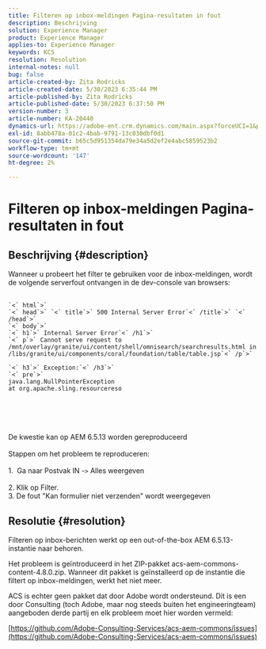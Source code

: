 ```yaml
---
title: Filteren op inbox-meldingen Pagina-resultaten in fout
description: Beschrijving
solution: Experience Manager
product: Experience Manager
applies-to: Experience Manager
keywords: KCS
resolution: Resolution
internal-notes: null
bug: false
article-created-by: Zita Rodricks
article-created-date: 5/30/2023 6:35:44 PM
article-published-by: Zita Rodricks
article-published-date: 5/30/2023 6:37:50 PM
version-number: 3
article-number: KA-20440
dynamics-url: https://adobe-ent.crm.dynamics.com/main.aspx?forceUCI=1&pagetype=entityrecord&etn=knowledgearticle&id=3e0c7fc7-18ff-ed11-8f6e-6045bd0063aa
exl-id: 8abb478a-01c2-4bab-9791-13c030dbf0d1
source-git-commit: b65c5d951354da79e34a5d2ef2e4abc5859523b2
workflow-type: tm+mt
source-wordcount: '147'
ht-degree: 2%

---
```


# Filteren op inbox-meldingen Pagina-resultaten in fout

## Beschrijving {#description}

Wanneer u probeert het filter te gebruiken voor de inbox-meldingen, wordt de volgende serverfout ontvangen in de dev-console van browsers:<br><br>

```
`<` html`>` 
`<` head`>` `<` title`>` 500 Internal Server Error`<` /title`>` `<` /head`>` 
`<` body`>` 
`<` h1`>` Internal Server Error`<` /h1`>` 
`<` p`>` Cannot serve request to /mnt/overlay/granite/ui/content/shell/omnisearch/searchresults.html in /libs/granite/ui/components/coral/foundation/table/table.jsp`<` /p`>` 

`<` h3`>` Exception:`<` /h3`>` 
`<` pre`>` 
java.lang.NullPointerException
at org.apache.sling.resourcereso
```

<br><br> <br><br>De kwestie kan op AEM 6.5.13 worden gereproduceerd<br><br>Stappen om het probleem te reproduceren:<br><br>1.  Ga naar Postvak IN -`>`  Alles weergeven<br><br>2. Klik op Filter. 
<br>3. De fout &quot;Kan formulier niet verzenden&quot; wordt weergegeven

## Resolutie {#resolution}


Filteren op inbox-berichten werkt op een out-of-the-box AEM 6.5.13-instantie naar behoren.

Het probleem is geïntroduceerd in het ZIP-pakket acs-aem-commons-content-4.8.0.zip. Wanneer dit pakket is geïnstalleerd op de instantie die filtert op inbox-meldingen, werkt het niet meer.

ACS is echter geen pakket dat door Adobe wordt ondersteund. Dit is een door Consulting (toch Adobe, maar nog steeds buiten het engineeringteam) aangeboden derde partij en elk probleem moet hier worden vermeld:



[https://github.com/Adobe-Consulting-Services/acs-aem-commons/issues](https://github.com/Adobe-Consulting-Services/acs-aem-commons/issues)
